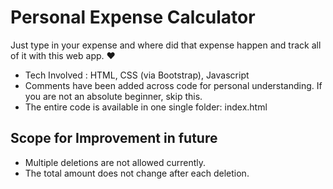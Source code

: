 # Personal Expense Calculator

Just type in your expense and where did that expense happen and track all of it with this web app. ❤

- Tech Involved : HTML, CSS (via Bootstrap), Javascript
- Comments have been added across code for personal understanding. If you are not an absolute beginner, skip this. 
- The entire code is available in one single folder: index.html

## Scope for Improvement in future

- Multiple deletions are not allowed currently.
- The total amount does not change after each deletion.

